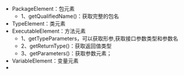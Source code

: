 - PackageElement：包元素
	- 1、getQualifiedName()：获取完整的包名
- TypeElement：类元素
- ExecutableElement：方法元素
	- 1、getTypeParameters，可以获取形参,获取接口参数类型和参数名
	- 2、getReturnType()：获取返回值类型
	- 3、getParameters()：获取参数元素；
- VariableElement：变量元素
-